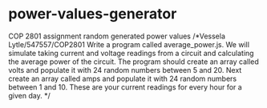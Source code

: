 # power-values-generator
COP 2801 assignment random generated power values
/*Vessela Lytle/547557/COP2801
Write a program called average_power.js. We will simulate taking current and voltage 
readings from a circuit and calculating the average power of the circuit. 
The program should create an array called volts and populate it with 24 random 
numbers between 5 and 20. Next create an array called amps and populate it with 
24 random numbers between 1 and 10. These are your current readings for every hour 
for a given day. */
